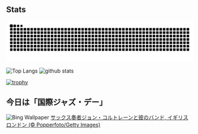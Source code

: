 ## Stats
<picture>
  <source media="(prefers-color-scheme: dark)" srcset="https://raw.githubusercontent.com/ba230t/ba230t/output/github-contribution-grid-snake-dark.svg">
  <source media="(prefers-color-scheme: light)" srcset="https://raw.githubusercontent.com/ba230t/ba230t/output/github-contribution-grid-snake.svg">
  <img alt="github contribution grid snake animation" src="https://raw.githubusercontent.com/ba230t/ba230t/output/github-contribution-grid-snake.svg">
</picture>

<p align="left">
  <img alt="Top Langs" height="150px" src="https://github-readme-stats.vercel.app/api/top-langs/?username=ba230t&layout=compact&theme=transparent" />
  <img alt="github stats" height="150px" src="https://github-readme-stats.vercel.app/api?username=ba230t&theme=transparent" />
</p>

[![trophy](https://github-profile-trophy.vercel.app/?username=ba230t&theme=transparent&column=7)](https://github.com/ryo-ma/github-profile-trophy)


<!-- Bing Wallpaper Start -->
## 今日は「国際ジャズ・デー」
![Bing Wallpaper](https://www.bing.com/th?id=OHR.ColtraneBand_JA-JP3450716389_1920x1080.jpg&rf=LaDigue_1920x1080.jpg&pid=hp)
[サックス奏者ジョン・コルトレーンと彼のバンド, イギリス ロンドン (© Popperfoto/Getty Images)](https://www.bing.com/search?q=%E3%82%B8%E3%83%A7%E3%83%B3%E3%83%BB%E3%82%B3%E3%83%AB%E3%83%88%E3%83%AC%E3%83%BC%E3%83%B3&form=hpcapt&filters=HpDate%3a%2220250429_1500%22)
<!-- Bing Wallpaper End -->
